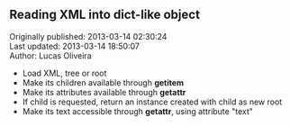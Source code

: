 ## Reading XML into dict-like object  
Originally published: 2013-03-14 02:30:24  
Last updated: 2013-03-14 18:50:07  
Author: Lucas Oliveira  
  
- Load XML, tree or root
- Make its children available through __getitem__
- Make its attributes available through __getattr__
- If child is requested, return an instance created with child as new root
- Make its text accessible through __getattr__, using attribute "text"